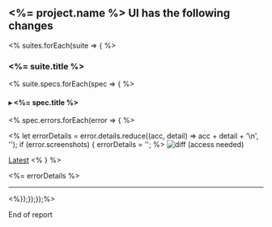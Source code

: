﻿## <%= project.name %> UI has the following changes

<% suites.forEach(suite => { %>

### <%= suite.title %>

<% suite.specs.forEach(spec => { %>

#### ▸ <%= spec.title %>

<% spec.errors.forEach(error => { %>

<%
let errorDetails = error.details.reduce((acc, detail) => acc + detail + '\n', '');
if (error.screenshots) {
errorDetails = '';
%>
![diff (access needed)](<%= generatePath(error.screenshots.diff) %>)

[Latest](<%= generatePath(error.screenshots.approved) %>)
<% } %>

<%= errorDetails %>

---

<%});});});%>

End of report
